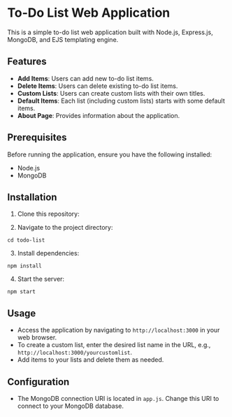 # To-Do List Web Application

This is a simple to-do list web application built with Node.js, Express.js, MongoDB, and EJS templating engine.

## Features

- **Add Items**: Users can add new to-do list items.
- **Delete Items**: Users can delete existing to-do list items.
- **Custom Lists**: Users can create custom lists with their own titles.
- **Default Items**: Each list (including custom lists) starts with some default items.
- **About Page**: Provides information about the application.

## Prerequisites

Before running the application, ensure you have the following installed:

- Node.js
- MongoDB

## Installation

1. Clone this repository:


2. Navigate to the project directory:

```
cd todo-list
```

3. Install dependencies:

```
npm install
```

4. Start the server:

```
npm start
```

## Usage

- Access the application by navigating to `http://localhost:3000` in your web browser.
- To create a custom list, enter the desired list name in the URL, e.g., `http://localhost:3000/yourcustomlist`.
- Add items to your lists and delete them as needed.

## Configuration

- The MongoDB connection URI is located in `app.js`. Change this URI to connect to your MongoDB database.
